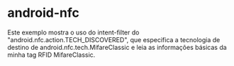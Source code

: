 # android-nfc
Este exemplo mostra o uso do intent-filter do "android.nfc.action.TECH_DISCOVERED", que especifica a tecnologia de destino de android.nfc.tech.MifareClassic e leia as informações básicas da minha tag RFID MifareClassic.
